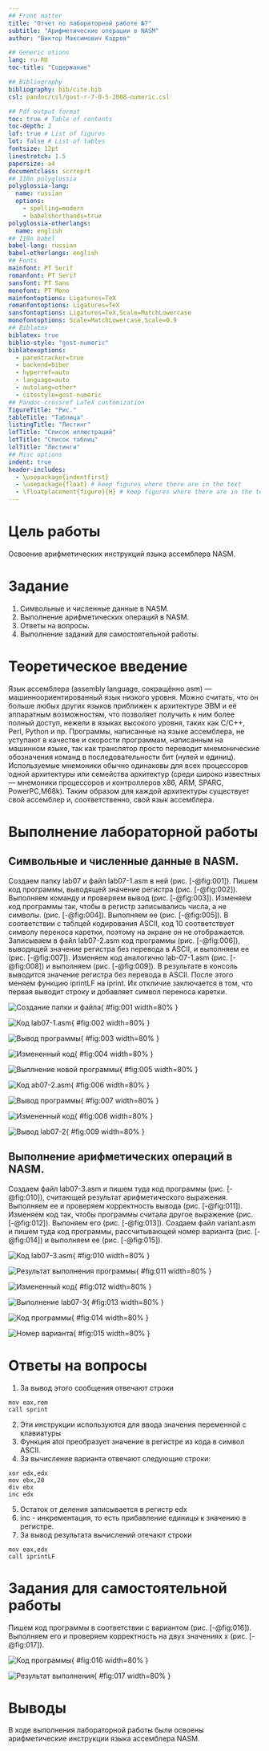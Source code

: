 ```yaml
---
## Front matter
title: "Отчет по лабораторной работе №7"
subtitle: "Арифметические операции в NASM"
author: "Виктор Максимович Кадров"

## Generic otions
lang: ru-RU
toc-title: "Содержание"

## Bibliography
bibliography: bib/cite.bib
csl: pandoc/csl/gost-r-7-0-5-2008-numeric.csl

## Pdf output format
toc: true # Table of contents
toc-depth: 2
lof: true # List of figures
lot: false # List of tables
fontsize: 12pt
linestretch: 1.5
papersize: a4
documentclass: scrreprt
## I18n polyglossia
polyglossia-lang:
  name: russian
  options:
	- spelling=modern
	- babelshorthands=true
polyglossia-otherlangs:
  name: english
## I18n babel
babel-lang: russian
babel-otherlangs: english
## Fonts
mainfont: PT Serif
romanfont: PT Serif
sansfont: PT Sans
monofont: PT Mono
mainfontoptions: Ligatures=TeX
romanfontoptions: Ligatures=TeX
sansfontoptions: Ligatures=TeX,Scale=MatchLowercase
monofontoptions: Scale=MatchLowercase,Scale=0.9
## Biblatex
biblatex: true
biblio-style: "gost-numeric"
biblatexoptions:
  - parentracker=true
  - backend=biber
  - hyperref=auto
  - language=auto
  - autolang=other*
  - citestyle=gost-numeric
## Pandoc-crossref LaTeX customization
figureTitle: "Рис."
tableTitle: "Таблица"
listingTitle: "Листинг"
lofTitle: "Список иллюстраций"
lotTitle: "Список таблиц"
lolTitle: "Листинги"
## Misc options
indent: true
header-includes:
  - \usepackage{indentfirst}
  - \usepackage{float} # keep figures where there are in the text
  - \floatplacement{figure}{H} # keep figures where there are in the text
---
```


# Цель работы

Освоение арифметических инструкций языка ассемблера NASM.

# Задание

1. Символьные и численные данные в NASM.
2. Выполнение арифметических операций в NASM.
3. Ответы на вопросы.
4. Выполнение заданий для самостоятельной работы.

# Теоретическое введение

Язык ассемблера (assembly language, сокращённо asm) — машинноориентированный язык низкого уровня. 
Можно считать, что он больше любых других языков приближен к архитектуре ЭВМ и её аппаратным возможностям, 
что позволяет получить к ним более полный доступ, нежели в языках высокого уровня, таких как C/C++, Perl, Python и пр.
Программы, написанные на языке ассемблера, не уступают в качестве и скорости программам, написанным на машинном языке, так как транслятор просто
переводит мнемонические обозначения команд в последовательности бит (нулей и единиц).
Используемые мнемоники обычно одинаковы для всех процессоров одной
архитектуры или семейства архитектур (среди широко известных — мнемоники
процессоров и контроллеров x86, ARM, SPARC, PowerPC,M68k). Таким образом
для каждой архитектуры существует свой ассемблер и, соответственно, свой
язык ассемблера.

# Выполнение лабораторной работы

## Символьные и численные данные в NASM.

Создаем папку lab07 и файл lab07-1.asm в ней (рис. [-@fig:001]). Пишем код программы, выводящей значение регистра (рис. [-@fig:002]). Выполняем команду и проверяем вывод (рис. [-@fig:003]).
Изменяем код программы так, чтобы в регистр записывались числа, а не символы. (рис. [-@fig:004]). Выполняем ее (рис. [-@fig:005]). В соответствии с таблцей кодирования ASCII, код 10 соответствует символу переноса каретки, поэтому на экране он не отображается. Записываем в файл lab07-2.asm код программы (рис. [-@fig:006]), выводящей значение регистра без перевода в ASCII, и выполняем ее (рис. [-@fig:007]). Изменяем код аналогично lab-07-1.asm (рис. [-@fig:008]) и выполняем (рис. [-@fig:009]). В результате в консоль выводится значение регистра без перевода в ASCII. После этого меняем функцию iprintLF на iprint. Их откличие заключается в том, что первая выводит строку и добавляет символ переноса каретки.

![Создание папки и файла](image/lab-07-01.png){ #fig:001 width=80% }

![Код lab07-1.asm](image/lab-07-02.png){ #fig:002 width=80% }

![Вывод программы](image/lab-07-03.png){ #fig:003 width=80% }

![Измененный код](image/lab-07-04.png){ #fig:004 width=80% }

![Выплнение новой программы](image/lab-07-05.png){ #fig:005 width=80% }

![Код ab07-2.asm](image/lab-07-06.png){ #fig:006 width=80% }

![Вывод программы](image/lab-07-07.png){ #fig:007 width=80% }

![Измененный код](image/lab-07-08.png){ #fig:008 width=80% }

![Вывод lab07-2](image/lab-07-09.png){ #fig:009 width=80% }

## Выполнение арифметических операций в NASM.

Создаем файл lab07-3.asm и пишем туда код программы (рис. [-@fig:010]), считающей результат арифметического выражения. Выполняем ее и проверяем корректность вывода (рис. [-@fig:011]). Изменяем код так, чтобы программы считала другое выражение (рис. [-@fig:012]). Выпоняем его (рис. [-@fig:013]). Создаем файл variant.asm и пишем туда код программы, расcчитывающей номер варианта (рис. [-@fig:014]) и выполняем ее (рис. [-@fig:015]).

![Код lab07-3.asm](image/lab-07-10.png){ #fig:010 width=80% }

![Результат выполнения программы](image/lab-07-11.png){ #fig:011 width=80% }

![Измененный код](image/lab-07-12.png){ #fig:012 width=80% }

![Выполнение lab07-3](image/lab-07-13.png){ #fig:013 width=80% }

![Код программы](image/lab-07-14.png){ #fig:014 width=80% }

![Номер варианта](image/lab-07-15.png){ #fig:015 width=80% }

# Ответы на вопросы

1. За вывод этого сообщения отвечают строки 
```
mov eax,rem 
call sprint
```
2. Эти инструкции используются для ввода значения переменной с клавиатуры
3. Функция atoi преобразует значение в регистре из кода в символ ASCII.
4. За вычисление варианта отвечают следующие строки:
```
xor edx,edx
mov ebx,20
div ebx
inc edx
```
5. Остаток от деления записывается в регистр edx
6. inc - инкрементация, то есть прибавление единицы к значению в регистре.
7. За вывод результата вычислений отечают строки
```
mov eax,edx
call iprintLF
```

# Задания для самостоятельной работы

Пишем код программы в соответствии с вариантом (рис. [-@fig:016]). Выполняем его и проверяем корректность на двух значениях x (рис. [-@fig:017]).

![Код программы](image/lab-07-16.png){ #fig:016 width=80% }

![Результат выполнения](image/lab-07-17.png){ #fig:017 width=80% }

# Выводы

В ходе выполнения лабораторной работы были освоены арифметические инструкции языка ассемблера NASM.
